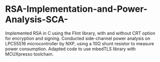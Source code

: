 # RSA-Implementation-and-Power-Analysis-SCA-
Implemented RSA in C using the Flint library, with and without CRT option for encryption and signing. Conducted side-channel power analysis on LPC55S16 microcontroller by NXP, using a 10Ω shunt resistor to measure power consumption. Adapted code to use mbedTLS library with MCUXpresso toolchain.
